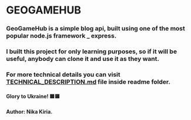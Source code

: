 # GEOGAMEHUB


### GeoGameHub is a simple blog api, built using one of the most popular node.js framework _ express.
### I built this project for only learning purposes, so if it will be useful, anybody can clone it and use it as they want.


### For more technical details you can visit [TECHNICAL_DESCRIPTION.md](/NikaKiria/GEOGAMEHUB/readme/TECHNICAL_DESCRIPTION) file inside readme folder.


#### Glory to Ukraine! 🟦🟨
#### Author: Nika Kiria.

